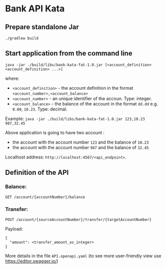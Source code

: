 # Bank API Kata

## Prepare standalone Jar

`./gradlew build`

## Start application from the command line

`java -jar ./build/libs/bank-kata-fat-1.0.jar [<account_definition> <account_definition> ...>]`

where:
- `<account_definition>` - the account definition in the format `<account_number>,<account_balance>`
- `<account_number>` - an unique identifier of the accoun. Type: integer.
- `<account_balance>` - the balance of the account in the format `dd.dd` e.g. `0.00`, `10.23`. Type: decimal.

Example:
`java -jar ./build/libs/bank-kata-fat-1.0.jar 123,10.23 987,32.45`

Above application is going to have two account : 
- the account with the account number `123` and the balance of `10.23` 
- the account with the account number `987` and the balance of `32.45`

Localhost address: `http://localhost:4567/<api_endpoint>`.

## Definition of the API

### Balance: 
`GET /account/{accountNumber}/balance`

### Transfer:
`POST /account/{sourceAccountNumber}/transfer/{targetAccountNumber}`

Payload:
```
{
  "amount": <transfer_amount_as_integer>
}
```

More details in the file `API.openapi.yaml` (to see more user-friendly view use https://editor.swagger.io/)
